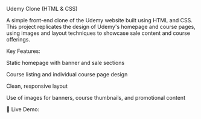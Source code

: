 Udemy Clone (HTML & CSS)

A simple front-end clone of the Udemy website built using HTML and CSS. This project replicates the design of Udemy's homepage and course pages, using images and layout techniques to showcase sale content and course offerings.

Key Features:

Static homepage with banner and sale sections

Course listing and individual course page design

Clean, responsive layout

Use of images for banners, course thumbnails, and promotional content

🔗 Live Demo: 
